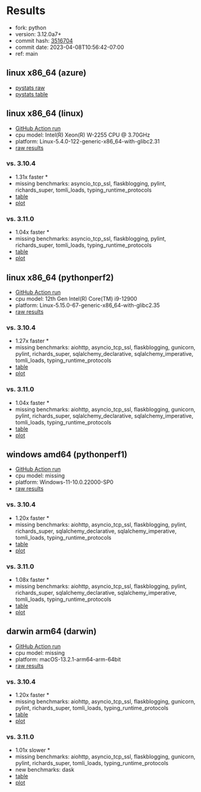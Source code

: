 # Results

- fork: python
- version: 3.12.0a7+
- commit hash: [3516704](https://github.com/python/cpython/commit/3516704)
- commit date: 2023-04-08T10:56:42-07:00
- ref: main

## linux x86_64 (azure)

- [pystats raw](bm-20230408-azure-x86_64-python-main-3.12.0a7%2B-3516704-pystats.json)
- [pystats table](bm-20230408-azure-x86_64-python-main-3.12.0a7%2B-3516704-pystats.md)

## linux x86_64 (linux)

- [GitHub Action run](https://github.com/faster-cpython/benchmarking/actions/runs/4647840179)
- cpu model: Intel(R) Xeon(R) W-2255 CPU @ 3.70GHz
- platform: Linux-5.4.0-122-generic-x86_64-with-glibc2.31
- [raw results](bm-20230408-linux-x86_64-python-main-3.12.0a7%2B-3516704.json)

### vs. 3.10.4

- 1.31x faster \*
- missing benchmarks: asyncio_tcp_ssl, flaskblogging, pylint, richards_super, tomli_loads, typing_runtime_protocols
- [table](bm-20230408-linux-x86_64-python-main-3.12.0a7%2B-3516704-vs-3.10.4.md)
- [plot](bm-20230408-linux-x86_64-python-main-3.12.0a7%2B-3516704-vs-3.10.4.png)

### vs. 3.11.0

- 1.04x faster \*
- missing benchmarks: asyncio_tcp_ssl, flaskblogging, pylint, richards_super, tomli_loads, typing_runtime_protocols
- [table](bm-20230408-linux-x86_64-python-main-3.12.0a7%2B-3516704-vs-3.11.0.md)
- [plot](bm-20230408-linux-x86_64-python-main-3.12.0a7%2B-3516704-vs-3.11.0.png)

## linux x86_64 (pythonperf2)

- [GitHub Action run](https://github.com/faster-cpython/benchmarking/actions/runs/4647840179)
- cpu model: 12th Gen Intel(R) Core(TM) i9-12900
- platform: Linux-5.15.0-67-generic-x86_64-with-glibc2.35
- [raw results](bm-20230408-pythonperf2-x86_64-python-main-3.12.0a7%2B-3516704.json)

### vs. 3.10.4

- 1.27x faster \*
- missing benchmarks: aiohttp, asyncio_tcp_ssl, flaskblogging, gunicorn, pylint, richards_super, sqlalchemy_declarative, sqlalchemy_imperative, tomli_loads, typing_runtime_protocols
- [table](bm-20230408-pythonperf2-x86_64-python-main-3.12.0a7%2B-3516704-vs-3.10.4.md)
- [plot](bm-20230408-pythonperf2-x86_64-python-main-3.12.0a7%2B-3516704-vs-3.10.4.png)

### vs. 3.11.0

- 1.04x faster \*
- missing benchmarks: aiohttp, asyncio_tcp_ssl, flaskblogging, gunicorn, pylint, richards_super, sqlalchemy_declarative, sqlalchemy_imperative, tomli_loads, typing_runtime_protocols
- [table](bm-20230408-pythonperf2-x86_64-python-main-3.12.0a7%2B-3516704-vs-3.11.0.md)
- [plot](bm-20230408-pythonperf2-x86_64-python-main-3.12.0a7%2B-3516704-vs-3.11.0.png)

## windows amd64 (pythonperf1)

- [GitHub Action run](https://github.com/faster-cpython/benchmarking/actions/runs/4647840179)
- cpu model: missing
- platform: Windows-11-10.0.22000-SP0
- [raw results](bm-20230408-pythonperf1-amd64-python-main-3.12.0a7%2B-3516704.json)

### vs. 3.10.4

- 1.20x faster \*
- missing benchmarks: aiohttp, asyncio_tcp_ssl, flaskblogging, pylint, richards_super, sqlalchemy_declarative, sqlalchemy_imperative, tomli_loads, typing_runtime_protocols
- [table](bm-20230408-pythonperf1-amd64-python-main-3.12.0a7%2B-3516704-vs-3.10.4.md)
- [plot](bm-20230408-pythonperf1-amd64-python-main-3.12.0a7%2B-3516704-vs-3.10.4.png)

### vs. 3.11.0

- 1.08x faster \*
- missing benchmarks: aiohttp, asyncio_tcp_ssl, flaskblogging, pylint, richards_super, sqlalchemy_declarative, sqlalchemy_imperative, tomli_loads, typing_runtime_protocols
- [table](bm-20230408-pythonperf1-amd64-python-main-3.12.0a7%2B-3516704-vs-3.11.0.md)
- [plot](bm-20230408-pythonperf1-amd64-python-main-3.12.0a7%2B-3516704-vs-3.11.0.png)

## darwin arm64 (darwin)

- [GitHub Action run](https://github.com/faster-cpython/benchmarking/actions/runs/4647840179)
- cpu model: missing
- platform: macOS-13.2.1-arm64-arm-64bit
- [raw results](bm-20230408-darwin-arm64-python-main-3.12.0a7%2B-3516704.json)

### vs. 3.10.4

- 1.20x faster \*
- missing benchmarks: aiohttp, asyncio_tcp_ssl, flaskblogging, gunicorn, pylint, richards_super, tomli_loads, typing_runtime_protocols
- [table](bm-20230408-darwin-arm64-python-main-3.12.0a7%2B-3516704-vs-3.10.4.md)
- [plot](bm-20230408-darwin-arm64-python-main-3.12.0a7%2B-3516704-vs-3.10.4.png)

### vs. 3.11.0

- 1.01x slower \*
- missing benchmarks: aiohttp, asyncio_tcp_ssl, flaskblogging, gunicorn, pylint, richards_super, tomli_loads, typing_runtime_protocols
- new benchmarks: dask
- [table](bm-20230408-darwin-arm64-python-main-3.12.0a7%2B-3516704-vs-3.11.0.md)
- [plot](bm-20230408-darwin-arm64-python-main-3.12.0a7%2B-3516704-vs-3.11.0.png)

